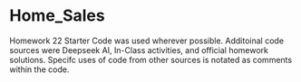 # Home_Sales
Homework 22
Starter Code was used wherever possible. Additoinal code sources were Deepseek AI, In-Class activities, and official homework solutions. Specifc uses of code from other sources is notated as comments within the code. 
